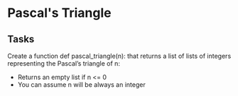 # Pascal's Triangle

## Tasks

Create a function def pascal_triangle(n): that returns a list of lists of integers representing the Pascal’s triangle of n:

* Returns an empty list if n <= 0
* You can assume n will be always an integer

